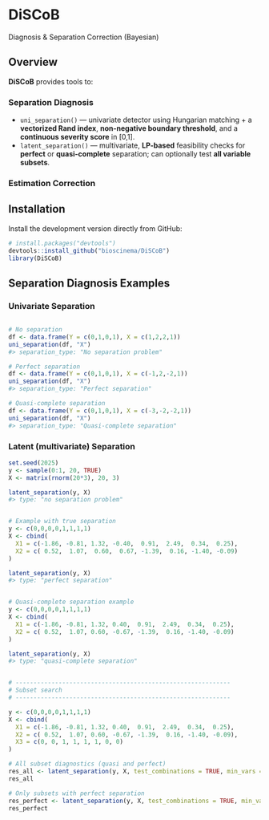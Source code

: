 # DiSCoB
Diagnosis &amp; Separation Correction (Bayesian)

## Overview
**DiSCoB** provides tools to:
### Separation Diagnosis
- `uni_separation()` — univariate detector using Hungarian matching + a **vectorized Rand index**, **non-negative boundary threshold**, and a **continuous severity score** in [0,1].
- `latent_separation()` — multivariate, **LP-based** feasibility checks for **perfect** or **quasi-complete** separation; can optionally test **all variable subsets**.

### Estimation Correction

## Installation
Install the development version directly from GitHub:
```r
# install.packages("devtools")
devtools::install_github("bioscinema/DiSCoB")
library(DiSCoB)
```

## Separation Diagnosis Examples

### Univariate Separation
```r

# No separation
df <- data.frame(Y = c(0,1,0,1), X = c(1,2,2,1))
uni_separation(df, "X")
#> separation_type: "No separation problem"

# Perfect separation
df <- data.frame(Y = c(0,1,0,1), X = c(-1,2,-2,1))
uni_separation(df, "X")
#> separation_type: "Perfect separation"

# Quasi-complete separation
df <- data.frame(Y = c(0,1,0,1), X = c(-3,-2,-2,1))
uni_separation(df, "X")
#> separation_type: "Quasi-complete separation"
```

### Latent (multivariate) Separation

```r
set.seed(2025)
y <- sample(0:1, 20, TRUE)
X <- matrix(rnorm(20*3), 20, 3)

latent_separation(y, X)
#> type: "no separation problem"


# Example with true separation
y <- c(0,0,0,0,1,1,1,1)
X <- cbind(
  X1 = c(-1.86, -0.81, 1.32, -0.40,  0.91,  2.49,  0.34,  0.25),
  X2 = c( 0.52,  1.07,  0.60,  0.67, -1.39,  0.16, -1.40, -0.09)
)

latent_separation(y, X)
#> type: "perfect separation"


# Quasi-complete separation example
y <- c(0,0,0,0,1,1,1,1)
X <- cbind(
  X1 = c(-1.86, -0.81, 1.32, 0.40,  0.91,  2.49,  0.34,  0.25),
  X2 = c( 0.52,  1.07, 0.60, -0.67, -1.39,  0.16, -1.40, -0.09)
)

latent_separation(y, X)
#> type: "quasi-complete separation"


# ------------------------------------------------------------
# Subset search
# ------------------------------------------------------------

y <- c(0,0,0,0,1,1,1,1)
X <- cbind(
  X1 = c(-1.86, -0.81, 1.32, 0.40,  0.91,  2.49,  0.34,  0.25),
  X2 = c( 0.52,  1.07, 0.60, -0.67, -1.39,  0.16, -1.40, -0.09),
  X3 = c(0, 0, 1, 1, 1, 1, 0, 0)
)

# All subset diagnostics (quasi and perfect)
res_all <- latent_separation(y, X, test_combinations = TRUE, min_vars = 2)
res_all

# Only subsets with perfect separation
res_perfect <- latent_separation(y, X, test_combinations = TRUE, min_vars = 2, only_perfect = TRUE)
res_perfect
```
